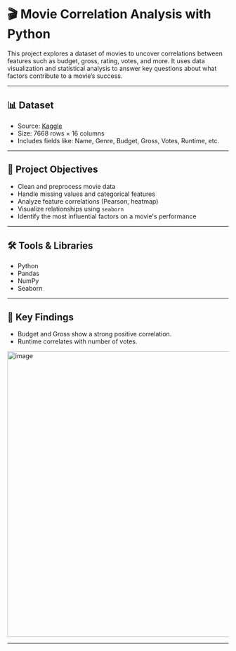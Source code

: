 # 🎬 Movie Correlation Analysis with Python

This project explores a dataset of movies to uncover correlations between features such as budget, gross, rating, votes, and more. It uses data visualization and statistical analysis to answer key questions about what factors contribute to a movie’s success.

---

## 📊 Dataset

- Source: [Kaggle](https://www.kaggle.com/)
- Size: 7668  rows × 16 columns
- Includes fields like: Name, Genre, Budget, Gross, Votes, Runtime, etc.

---

## 🎯 Project Objectives

- Clean and preprocess movie data
- Handle missing values and categorical features
- Analyze feature correlations (Pearson, heatmap)
- Visualize relationships using `seaborn`
- Identify the most influential factors on a movie's performance

---

## 🛠️ Tools & Libraries

- Python
- Pandas
- NumPy
- Seaborn

---

## 📌 Key Findings

- Budget and Gross show a strong positive correlation.
- Runtime correlates with number of votes.

<img width="865" height="651" alt="image" src="https://github.com/user-attachments/assets/90bfa59c-9bb4-43c0-b65f-0c97f919771d" />


---
